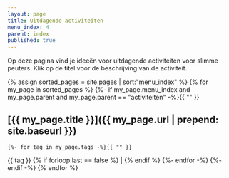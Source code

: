 ```yaml
---
layout: page
title: Uitdagende activiteiten
menu_index: 4
parent: index
published: true
---
```


Op deze pagina vind je ideeën voor uitdagende activiteiten voor slimme peuters. Klik op de titel voor de beschrijving van de activiteit.

{% assign sorted_pages = site.pages | sort:"menu_index" %}
{% for my_page in sorted_pages %}
  {%- if my_page.menu_index and my_page.parent and my_page.parent == "activiteiten" -%}{{ "" }}
## [{{ my_page.title }}]({{ my_page.url | prepend: site.baseurl }})
    {%- for tag in my_page.tags -%}{{ "" }}
{{ tag }}
{% if forloop.last == false %} | {% endif %}
    {%- endfor -%}
  {%- endif -%}
{% endfor %}
